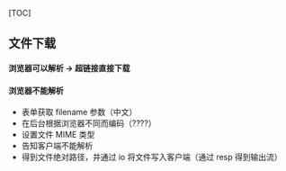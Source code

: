 [TOC]
## 文件下载
#### 浏览器可以解析 -> 超链接直接下载
#### 浏览器不能解析
* 表单获取 filename 参数（中文）
* 在后台根据浏览器不同而编码（????）
* 设置文件 MIME 类型
* 告知客户端不能解析
* 得到文件绝对路径，并通过 io 将文件写入客户端（通过 resp 得到输出流）
